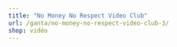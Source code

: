 ```yaml
---
title: "No Money No Respect Video Club"
url: /ganta/no-money-no-respect-video-club-3/
shop: vidéo
---
```

